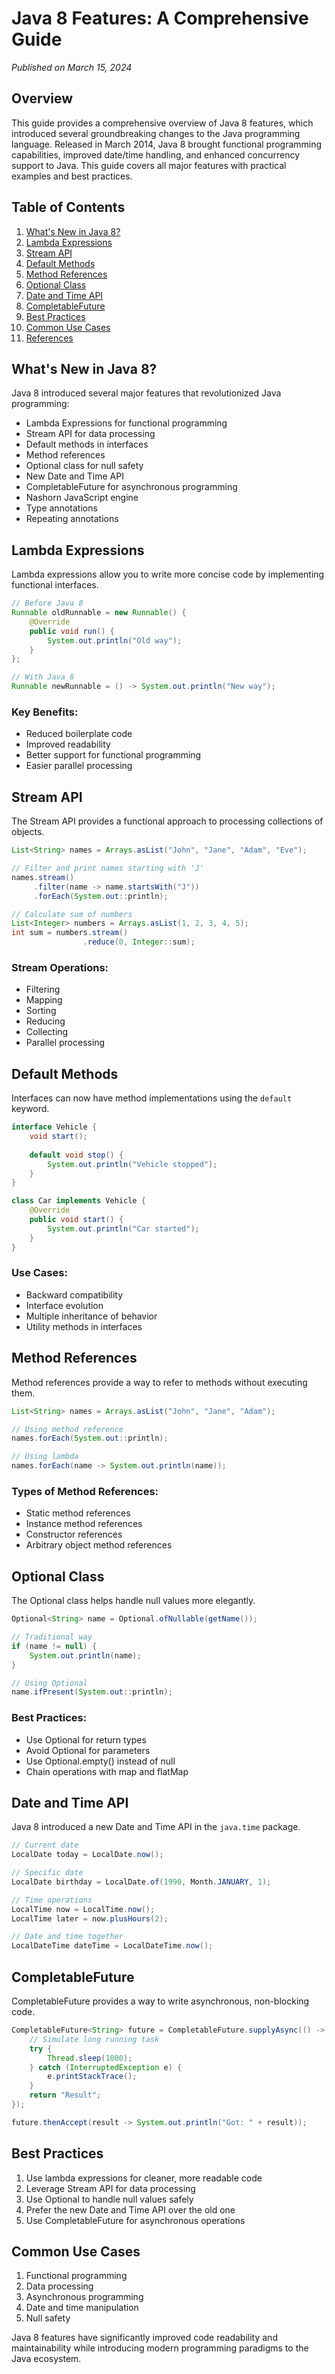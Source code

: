 # Java 8 Features: A Comprehensive Guide

*Published on March 15, 2024*

## Overview

This guide provides a comprehensive overview of Java 8 features, which introduced several groundbreaking changes to the Java programming language. Released in March 2014, Java 8 brought functional programming capabilities, improved date/time handling, and enhanced concurrency support to Java. This guide covers all major features with practical examples and best practices.

## Table of Contents

1. [What's New in Java 8?](#whats-new-in-java-8)
2. [Lambda Expressions](#lambda-expressions)
3. [Stream API](#stream-api)
4. [Default Methods](#default-methods)
5. [Method References](#method-references)
6. [Optional Class](#optional-class)
7. [Date and Time API](#date-and-time-api)
8. [CompletableFuture](#completablefuture)
9. [Best Practices](#best-practices)
10. [Common Use Cases](#common-use-cases)
11. [References](#references)

## What's New in Java 8?

Java 8 introduced several major features that revolutionized Java programming:

- Lambda Expressions for functional programming
- Stream API for data processing
- Default methods in interfaces
- Method references
- Optional class for null safety
- New Date and Time API
- CompletableFuture for asynchronous programming
- Nashorn JavaScript engine
- Type annotations
- Repeating annotations

## Lambda Expressions

Lambda expressions allow you to write more concise code by implementing functional interfaces.

```java
// Before Java 8
Runnable oldRunnable = new Runnable() {
    @Override
    public void run() {
        System.out.println("Old way");
    }
};

// With Java 8
Runnable newRunnable = () -> System.out.println("New way");
```

### Key Benefits:
- Reduced boilerplate code
- Improved readability
- Better support for functional programming
- Easier parallel processing

## Stream API

The Stream API provides a functional approach to processing collections of objects.

```java
List<String> names = Arrays.asList("John", "Jane", "Adam", "Eve");

// Filter and print names starting with 'J'
names.stream()
     .filter(name -> name.startsWith("J"))
     .forEach(System.out::println);

// Calculate sum of numbers
List<Integer> numbers = Arrays.asList(1, 2, 3, 4, 5);
int sum = numbers.stream()
                .reduce(0, Integer::sum);
```

### Stream Operations:
- Filtering
- Mapping
- Sorting
- Reducing
- Collecting
- Parallel processing

## Default Methods

Interfaces can now have method implementations using the `default` keyword.

```java
interface Vehicle {
    void start();
    
    default void stop() {
        System.out.println("Vehicle stopped");
    }
}

class Car implements Vehicle {
    @Override
    public void start() {
        System.out.println("Car started");
    }
}
```

### Use Cases:
- Backward compatibility
- Interface evolution
- Multiple inheritance of behavior
- Utility methods in interfaces

## Method References

Method references provide a way to refer to methods without executing them.

```java
List<String> names = Arrays.asList("John", "Jane", "Adam");

// Using method reference
names.forEach(System.out::println);

// Using lambda
names.forEach(name -> System.out.println(name));
```

### Types of Method References:
- Static method references
- Instance method references
- Constructor references
- Arbitrary object method references

## Optional Class

The Optional class helps handle null values more elegantly.

```java
Optional<String> name = Optional.ofNullable(getName());

// Traditional way
if (name != null) {
    System.out.println(name);
}

// Using Optional
name.ifPresent(System.out::println);
```

### Best Practices:
- Use Optional for return types
- Avoid Optional for parameters
- Use Optional.empty() instead of null
- Chain operations with map and flatMap

## Date and Time API

Java 8 introduced a new Date and Time API in the `java.time` package.

```java
// Current date
LocalDate today = LocalDate.now();

// Specific date
LocalDate birthday = LocalDate.of(1990, Month.JANUARY, 1);

// Time operations
LocalTime now = LocalTime.now();
LocalTime later = now.plusHours(2);

// Date and time together
LocalDateTime dateTime = LocalDateTime.now();
```

## CompletableFuture

CompletableFuture provides a way to write asynchronous, non-blocking code.

```java
CompletableFuture<String> future = CompletableFuture.supplyAsync(() -> {
    // Simulate long running task
    try {
        Thread.sleep(1000);
    } catch (InterruptedException e) {
        e.printStackTrace();
    }
    return "Result";
});

future.thenAccept(result -> System.out.println("Got: " + result));
```

## Best Practices

1. Use lambda expressions for cleaner, more readable code
2. Leverage Stream API for data processing
3. Use Optional to handle null values safely
4. Prefer the new Date and Time API over the old one
5. Use CompletableFuture for asynchronous operations

## Common Use Cases

1. Functional programming
2. Data processing
3. Asynchronous programming
4. Date and time manipulation
5. Null safety

Java 8 features have significantly improved code readability and maintainability while introducing modern programming paradigms to the Java ecosystem.
